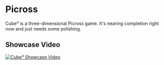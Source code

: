 # Picross
Cube³ is a three-dimensional Picross game. It's nearing completion right now and just needs some polishing.

## Showcase Video
[![Cube³ Showcase Video](https://img.youtube.com/vi/_8JVRY9duOY/0.jpg)](https://www.youtube.com/watch?v=_8JVRY9duOY)
